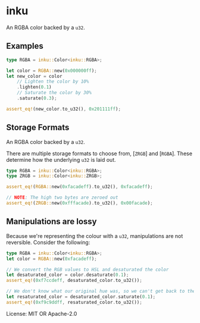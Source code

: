 # inku

An RGBA color backed by a `u32`.

## Examples

```rust
type RGBA = inku::Color<inku::RGBA>;

let color = RGBA::new(0x000000ff);
let new_color = color
    // Lighten the color by 10%
    .lighten(0.1)
    // Saturate the color by 30%
    .saturate(0.3);

assert_eq!(new_color.to_u32(), 0x201111ff);
```

## Storage Formats

An RGBA color backed by a `u32`.

There are multiple storage formats to choose from, [`ZRGB`] and [`RGBA`]. These determine how
the underlying `u32` is laid out.

```rust
type RGBA = inku::Color<inku::RGBA>;
type ZRGB = inku::Color<inku::ZRGB>;

assert_eq!(RGBA::new(0xfacadeff).to_u32(), 0xfacadeff);

// NOTE: The high two bytes are zeroed out
assert_eq!(ZRGB::new(0xfffacade).to_u32(), 0x00facade);
```

## Manipulations are lossy

Because we're representing the colour with a `u32`, manipulations are not reversible.
Consider the following:

```rust
type RGBA = inku::Color<inku::RGBA>;
let color = RGBA::new(0xfacadeff);

// We convert the RGB values to HSL and desaturated the color
let desaturated_color = color.desaturate(0.1);
assert_eq!(0xf7ccdeff, desaturated_color.to_u32());

// We don't know what our original hue was, so we can't get back to the original color
let resaturated_color = desaturated_color.saturate(0.1);
assert_eq!(0xf9c9ddff, resaturated_color.to_u32());
```

License: MIT OR Apache-2.0
